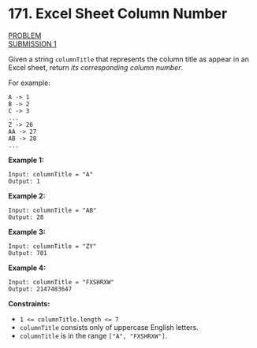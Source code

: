 # 171. Excel Sheet Column Number

[PROBLEM](https://leetcode.com/problems/excel-sheet-column-number/) <br>
[SUBMISSION 1](https://leetcode.com/submissions/detail/340020486/)

Given a string `columnTitle` that represents the column title as appear in an Excel sheet, return *its corresponding column number*.

For example:

```
A -> 1
B -> 2
C -> 3
...
Z -> 26
AA -> 27
AB -> 28 
...
```

**Example 1:**

```
Input: columnTitle = "A"
Output: 1
```

**Example 2:**

```
Input: columnTitle = "AB"
Output: 28
```

**Example 3:**

```
Input: columnTitle = "ZY"
Output: 701
```

**Example 4:**

```
Input: columnTitle = "FXSHRXW"
Output: 2147483647
 ```

**Constraints:**

- `1 <= columnTitle.length <= 7`
- `columnTitle` consists only of uppercase English letters.
- `columnTitle` is in the range `["A", "FXSHRXW"]`.